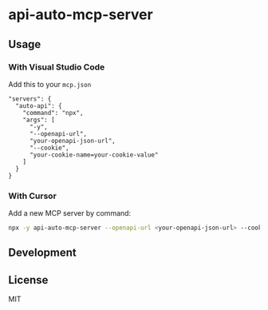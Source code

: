 # api-auto-mcp-server

<!-- TODO -->

## Usage

### With Visual Studio Code

Add this to your `mcp.json`

```
"servers": {
  "auto-api": {
    "command": "npx",
    "args": [
      "-y",
      "--openapi-url",
      "your-openapi-json-url",
      "--cookie",
      "your-cookie-name=your-cookie-value"
    ]
  }
}
```

### With Cursor

Add a new MCP server by command:
```bash
npx -y api-auto-mcp-server --openapi-url <your-openapi-json-url> --cookie <your-cookie-name>=<your-cookie-value>
```


## Development

<!-- TODO -->


## License

MIT
